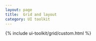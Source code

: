 ```yaml
---
layout: page
title:  Grid and layout
category: UI toolkit
---
```


{% include ui-toolkit/grid/custom.html %}
